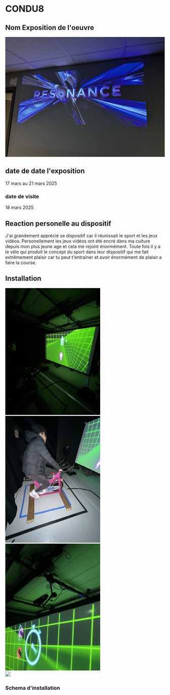 # CONDU8

## Nom Exposition de l'oeuvre

<img src="../expo_finissant/media/resonance.jpg" >

## date de date l'exposition

17 mars au 21 mars 2025

### date de visite

18 mars 2025

## Reaction personelle au dispositif

J'ai grandement apprécié se dispositif car il réunissait le sport et les jeux vidéos. Personellement les jeux vidéos ont été encré dans ma culture depuis mon plus jeune age et cela me rejoint énormément. Toute fois il y a le vélo qui produit le concept du sport dans leur dispositif qui me fait extrêmement plaisir car tu peut t'entrainer et avoir énormément de plaisir a faire la course.


## Installation 


<div>
<img src="../expo_finissant/media/condu8.jpg" width="300px">
<img src="../expo_finissant/media/condu8_velo.jpg" width="300px">
<img src="../expo_finissant/media/condu8_toit.jpg" width="300px">
</div>
<img src="../expo_finissant/media/condu8_cartel.jpg" >

### Schema d'installation
